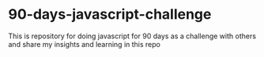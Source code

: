 # 90-days-javascript-challenge
This is repository for doing javascript for 90 days as a challenge with others and share my insights and learning in this repo
